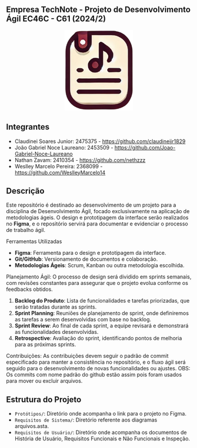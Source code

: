 ## Empresa TechNote - Projeto de Desenvolvimento Ágil EC46C - C61 (2024/2)
<div style="text-align: center;">
    <img src="Figuras/logotechnote.png" alt="Logo da Empresa">
</div>

## Integrantes
- Claudinei Soares Junior: 2475375 - https://github.com/claudineijr1829
- João Gabriel Noce Laureano: 2453509 - https://github.com/Joao-Gabriel-Noce-Laureano
- Nathan Zavam: 2410354 - https://github.com/nethzzz
- Weslley Marcelo Pereira: 2368099 - https://github.com/WeslleyMarcelo14

## Descrição
Este repositório é destinado ao desenvolvimento de um projeto para a disciplina de Desenvolvimento Ágil, focado exclusivamente na aplicação de metodologias ágeis. O design e prototipagem da interface serão realizados no **Figma**, e o repositório servirá para documentar e evidenciar o processo de trabalho ágil.

Ferramentas Utilizadas
- **Figma**: Ferramenta para o design e prototipagem da interface.
- **Git/GitHub**: Versionamento de documentos e colaboração.
- **Metodologias Ágeis**: Scrum, Kanban ou outra metodologia escolhida.

Planejamento Ágil: O processo de design será dividido em sprints semanais, com revisões constantes para assegurar que o projeto evolua conforme os feedbacks obtidos.

1. **Backlog do Produto**: Lista de funcionalidades e tarefas priorizadas, que serão tratadas durante as sprints.
2. **Sprint Planning**: Reuniões de planejamento de sprint, onde definiremos as tarefas a serem desenvolvidas com base no backlog.
3. **Sprint Review**: Ao final de cada sprint, a equipe revisará e demonstrará as funcionalidades desenvolvidas.
4. **Retrospective**: Avaliação do sprint, identificando pontos de melhoria para as próximas sprints.

Contribuições: As contribuições devem seguir o padrão de commit especificado para manter a consistência no repositório, e o fluxo ágil será seguido para o desenvolvimento de novas funcionalidades ou ajustes.
OBS: Os commits com nome padrão do github estão assim pois foram usados para mover ou excluir arquivos.

## Estrutura do Projeto
- `Protótipos/`: Diretório onde acompanha o link para o projeto no Figma.
- `Requisitos de Sistema/`: Diretório referente aos diagramas arquivos.asta.
- `Requisitos de Usuário/`: Diretório onde acompanha os documentos de História de Usuário, Requisitos Funcionais e Não Funcionais e Inspeção.

